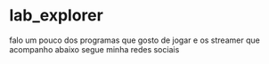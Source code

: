 # lab_explorer
falo um pouco dos programas que gosto de jogar e os streamer que acompanho abaixo segue minha redes sociais
